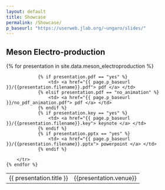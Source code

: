 ```yaml
---
layout: default
title: Showcase
permalink: /Showcase/
p_baseurl: "https://userweb.jlab.org/~ungaro/slides/"
---
```


## Meson Electro-production

<table>
	{% for presentation in site.data.meson_electroproduction %}
		<tr>
            <td> {{ presentation.title }} </td>
            <td>{{presentation.venue}} </td>

                {% if presentation.pdf == "yes" %}
                    <td> <a href="{{ page.p_baseurl }}/{{presentation.filename}}.pdf"> pdf </a> </td>
                {% elsif presentation.pdf == "no_animation" %}
                    <td> <a href="{{ page.p_baseurl }}/no_pdf_animation.pdf"> pdf </a> </td>
                {% endif %}
                {% if presentation.key == "yes" %}
                    <td> <a href="{{ page.p_baseurl }}/{{presentation.filename}}.key"> keynote </a> </td>
                {% endif %}
                {% if presentation.pptx == "yes" %}
                    <td> <a href="{{ page.p_baseurl }}/{{presentation.filename}}.pptx"> powerpoint </a> </td>
                {% endif %}

        </tr>
	{% endfor %}
</table>


